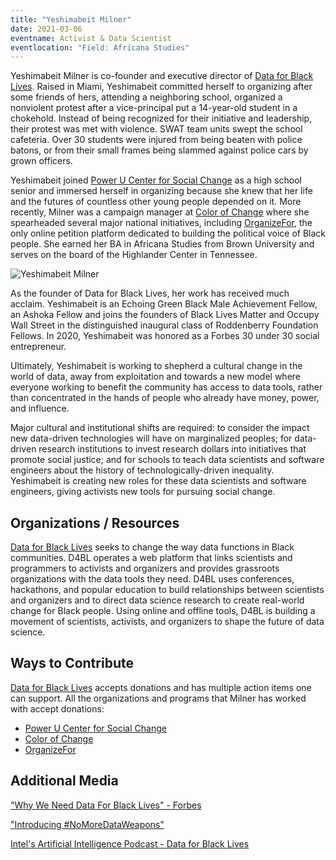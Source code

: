 ```yaml
---
title: "Yeshimabeit Milner"
date: 2021-03-06
eventname: Activist & Data Scientist
eventlocation: "Field: Africana Studies"
---
```


Yeshimabeit Milner is co-founder and executive director of [Data for Black Lives](https://d4bl.org/). Raised in Miami, Yeshimabeit committed herself to organizing after some friends of hers, attending a neighboring school, organized a nonviolent protest after a vice-principal put a 14-year-old student in a chokehold. Instead of being recognized for their initiative and leadership, their protest was met with violence. SWAT team units swept the school cafeteria. Over 30 students were injured from being beaten with police batons, or from their small frames being slammed against police cars by grown officers.

Yeshimabeit joined [Power U Center for Social Change](https://www.poweru.org/) as a high school senior and immersed herself in organizing because she knew that her life and the futures of countless other young people depended on it. More recently, Milner was a campaign manager at [Color of Change](https://colorofchange.org/) where she spearheaded several major national initiatives, including [OrganizeFor](https://organizefor.org/), the only online petition platform dedicated to building the political voice of Black people. She earned her BA in Africana Studies from Brown University and serves on the board of the Highlander Center in Tennessee.

![Yeshimabeit Milner](/images/milner.jpg)

As the founder of Data for Black Lives, her work has received much acclaim. Yeshimabeit is an Echoing Green Black Male Achievement Fellow, an Ashoka Fellow and joins the founders of Black Lives Matter and Occupy Wall Street in the distinguished inaugural class of Roddenberry Foundation Fellows. In 2020, Yeshimabeit was honored as a Forbes 30 under 30 social entrepreneur.

Ultimately, Yeshimabeit is working to shepherd a cultural change in the world of data, away from exploitation and towards a new model where everyone working to benefit the community has access to data tools, rather than concentrated in the hands of people who already have money, power, and influence.

Major cultural and institutional shifts are required: to consider the impact new data-driven technologies will have on marginalized peoples; for data-driven research institutions to invest research dollars into initiatives that promote social justice; and for schools to teach data scientists and software engineers about the history of technologically-driven inequality. Yeshimabeit is creating new roles for these data scientists and software engineers, giving activists new tools for pursuing social change.

## Organizations / Resources

[Data for Black Lives](https://d4bl.org/) seeks to change the way data functions in Black communities. D4BL operates a web platform that links scientists and programmers to activists and organizers and provides grassroots organizations with the data tools they need. D4BL uses conferences, hackathons, and popular education to build relationships between scientists and organizers and to direct data science research to create real-world change for Black people. Using online and offline tools, D4BL is building a movement of scientists, activists, and organizers to shape the future of data science.


## Ways to Contribute

[Data for Black Lives](https://d4bl.org/) accepts donations and has multiple action items one can support. All the organizations and programs that Milner has worked with accept donations: 
* [Power U Center for Social Change](https://www.poweru.org/) 
* [Color of Change](https://colorofchange.org/)
* [OrganizeFor](https://organizefor.org/)


## Additional Media

["Why We Need Data For Black Lives" - Forbes](https://www.forbes.com/sites/ashoka/2019/12/11/why-we-need-data-for-black-lives/)

["Introducing #NoMoreDataWeapons"](https://blog.d4bl.org/introducing-nomoredataweapons/)

[Intel's Artificial Intelligence Podcast - Data for Black Lives](https://www.intel.com/content/www/us/en/artificial-intelligence/podcast-episodes/artificial-intelligence-podcast-episode-7.html)
